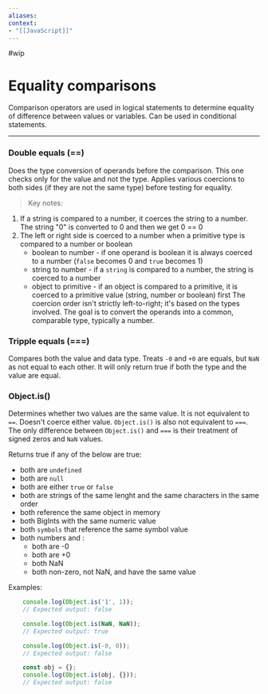 ```yaml
---
aliases:
context:
- "[[JavaScript]]"
---
```


#wip

# Equality comparisons

Comparison operators are used in logical statements to determine equality of difference between values or variables. Can be used in conditional statements.

---
### Double equals (==)
Does the type conversion of operands before the comparison.
This one checks only for the value and not the type.
Applies various coercions to both sides (if they are not the same type) before testing for equality.
> Key notes:
1. If a string is compared to a number, it coerces the string to a number. The string "0" is converted to 0 and then we get 0 == 0
2. The left or right side is coerced to a number when a primitive type is compared to a number or boolean
    - boolean to number - if one operand is boolean it is always coerced to a number (`false` becomes 0 and `true` becomes 1)
    - string to number - if a `string` is compared to a number, the string is coerced to a number
    - object to primitive - if an object is compared to a primitive, it is coerced to a primitive value (string, number or boolean) first
The coercion order isn't strictly left-to-right; it's based on the types involved. The goal is to convert the operands into a common, comparable type, typically a number.

### Tripple equals (===)
Compares both the value and data type.
Treats `-0` and `+0` are equals, but `NaN` as not equal to each other.
It will only return true if both the type and the value are equal.


### Object.is()
Determines whether two values are the same value. It is not equivalent to `==`. Doesn't coerce either value.
`Object.is()` is also not equivalent to `===`. The only difference between `Object.is()` and `===` is their treatment of signed zeros and `NaN` values.

Returns true if any of the below are true:

- both are `undefined`
- both are `null`
- both are either `true` or `false`
- both are strings of the same lenght and the same characters in the same order
- both reference the same object in memory
- both BigInts with the same numeric value
- both `symbols` that reference the same symbol value
- both numbers and :
    - both are -0
    - both are +0
    - both NaN
    - both non-zero, not NaN, and have the same value


Examples:
``` js
    console.log(Object.is('1', 1));
    // Expected output: false

    console.log(Object.is(NaN, NaN));
    // Expected output: true

    console.log(Object.is(-0, 0));
    // Expected output: false

    const obj = {};
    console.log(Object.is(obj, {}));
    // Expected output: false
```
